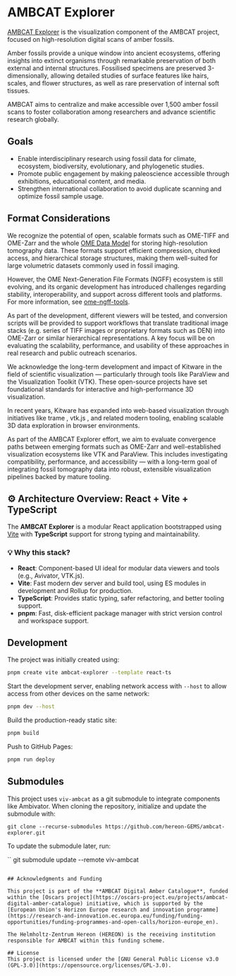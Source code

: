 # AMBCAT Explorer

[AMBCAT Explorer](https://hereon-gems.github.io/ambcat-explorer/) is the visualization component of the AMBCAT project, focused on high-resolution digital scans of amber fossils.

Amber fossils provide a unique window into ancient ecosystems, offering insights into extinct organisms through remarkable preservation of both external and internal structures. Fossilised specimens are preserved 3-dimensionally, allowing detailed studies of surface features like hairs, scales, and flower structures, as well as rare preservation of internal soft tissues.

AMBCAT aims to centralize and make accessible over 1,500 amber fossil scans to foster collaboration among researchers and advance scientific research globally.

## Goals
- Enable interdisciplinary research using fossil data for climate, ecosystem, biodiversity, evolutionary, and phylogenetic studies.
- Promote public engagement by making paleoscience accessible through exhibitions, educational content, and media.
- Strengthen international collaboration to avoid duplicate scanning and optimize fossil sample usage.

## Format Considerations
We recognize the potential of open, scalable formats such as OME-TIFF and OME-Zarr and the whole [OME Data Model](https://ome-model.readthedocs.io/en/stable/index.html) for storing high-resolution tomography data. These formats support efficient compression, chunked access, and hierarchical storage structures, making them well-suited for large volumetric datasets commonly used in fossil imaging.

However, the OME Next-Generation File Formats (NGFF) ecosystem is still evolving, and its organic development has introduced challenges regarding stability, interoperability, and support across different tools and platforms. For more information, see [ome-ngff-tools](https://ome.github.io/ome-ngff-tools/).

As part of the development, different viewers will be tested, and conversion scripts will be provided to support workflows that translate traditional image stacks (e.g. series of TIFF images or proprietary formats such as DEN) into OME-Zarr or similar hierarchical representations. A key focus will be on evaluating the scalability, performance, and usability of these approaches in real research and public outreach scenarios.

We acknowledge the long-term development and impact of Kitware in the field of scientific visualization — particularly through tools like ParaView  and the Visualization Toolkit (VTK). These open-source projects have set foundational standards for interactive and high-performance 3D visualization.

In recent years, Kitware has expanded into web-based visualization through initiatives like trame
, vtk.js
, and related modern tooling, enabling scalable 3D data exploration in browser environments.

As part of the AMBCAT Explorer effort, we aim to evaluate convergence paths between emerging formats such as OME-Zarr and well-established visualization ecosystems like VTK and ParaView. This includes investigating compatibility, performance, and accessibility — with a long-term goal of integrating fossil tomography data into robust, extensible visualization pipelines backed by mature tooling.

## ⚙️ Architecture Overview: React + Vite + TypeScript

The **AMBCAT Explorer** is a modular React application bootstrapped using [Vite](https://vitejs.dev) with **TypeScript** support for strong typing and maintainability.

### 💡 Why this stack?

- **React**: Component-based UI ideal for modular data viewers and tools (e.g., Avivator, VTK.js).
- **Vite**: Fast modern dev server and build tool, using ES modules in development and Rollup for production.
- **TypeScript**: Provides static typing, safer refactoring, and better tooling support.
- **pnpm**: Fast, disk-efficient package manager with strict version control and workspace support.

## Development

The project was initially created using:

```bash
pnpm create vite ambcat-explorer --template react-ts
```

Start the development server, enabling network access with `--host` to allow access from other devices on the same network:

```bash
pnpm dev --host
```

Build the production-ready static site:

```bash
pnpm build
```

Push to GitHub Pages:

```bash
pnpm run deploy
```
## Submodules

This project uses `viv-ambcat` as a git submodule to integrate components like Ambivator. When cloning the repository, initialize and update the submodule with:

```
git clone --recurse-submodules https://github.com/hereon-GEMS/ambcat-explorer.git
``` 

To update the submodule later, run:

``
git submodule update --remote viv-ambcat
```

## Acknowledgments and Funding

This project is part of the **AMBCAT Digital Amber Catalogue**, funded within the [Oscars project](https://oscars-project.eu/projects/ambcat-digital-amber-catalogue) initiative, which is supported by the [European Union's Horizon Europe research and innovation programme](https://research-and-innovation.ec.europa.eu/funding/funding-opportunities/funding-programmes-and-open-calls/horizon-europe_en).

The Helmholtz-Zentrum Hereon (HEREON) is the receiving institution responsible for AMBCAT within this funding scheme.

## License
This project is licensed under the [GNU General Public License v3.0 (GPL-3.0)](https://opensource.org/licenses/GPL-3.0).
